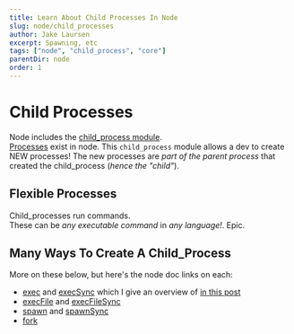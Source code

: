 ```yaml
---
title: Learn About Child Processes In Node
slug: node/child_processes
author: Jake Laursen
excerpt: Spawning, etc
tags: ["node", "child_process", "core"]
parentDir: node
order: 1
---
```


# Child Processes
Node includes the [child_process module](https://nodejs.org/dist/latest-v18.x/docs/api/child_process.html).  
[Processes](/node/process) exist in node. This `child_process` module allows a dev to create NEW processes! The new processes are _part of the parent process_ that created the child_process (_hence the "child"_).  

## Flexible Processes
Child_processes run commands.  
These can be _any executable command_ in _any language!_.  Epic.  

## Many Ways To Create A Child_Process  
More on these below, but here's the node doc links on each:
- [exec](https://nodejs.org/dist/latest-v18.x/docs/api/child_process.html#child_processexeccommand-options-callback) and [execSync](https://nodejs.org/dist/latest-v18.x/docs/api/child_process.html#child_processexecsynccommand-options) which I give an overview of [in this post](/node/child_processes/exec)
- [execFile](https://nodejs.org/dist/latest-v18.x/docs/api/child_process.html#child_processexecfilefile-args-options-callback) and [execFileSync](https://nodejs.org/dist/latest-v18.x/docs/api/child_process.html#child_processexecfilesyncfile-args-options)
- [spawn](https://nodejs.org/dist/latest-v18.x/docs/api/child_process.html#child_processspawncommand-args-options) and [spawnSync](https://nodejs.org/dist/latest-v18.x/docs/api/child_process.html#child_processspawnsynccommand-args-options)
- [fork](https://nodejs.org/dist/latest-v18.x/docs/api/child_process.html#child_processforkmodulepath-args-options)

